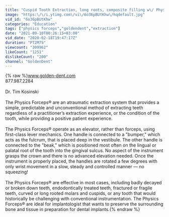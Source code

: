 ```yaml
---
title: "Cuspid Tooth Extraction, long roots, composite filling w\/ Physics Forceps"
image: "https:\/\/i.ytimg.com\/vi\/6o36pBUtKhw\/hqdefault.jpg"
vid_id: "6o36pBUtKhw"
categories: "Education"
tags: ["physics forceps","goldendent","extraction"]
date: "2021-09-10T00:26:15+03:00"
vid_date: "2020-02-18T19:47:17Z"
duration: "PT2M7S"
viewcount: "309962"
likeCount: "1251"
dislikeCount: "200"
channel: "GoldenDent"
---
```

{% raw %}www.golden-dent.com<br />877.987.2284<br /><br />Dr. Tim Kosinski<br /><br />The Physics Forceps® are an atraumatic extraction system that provides a simple, predictable and unconventional method of extracting teeth regardless of a practitioner’s extraction experience, or the condition of the tooth, while providing a positive patient experience.<br /><br />The Physics Forceps® operate as an elevator, rather than forceps, using first-class lever mechanics. One handle is connected to a &quot;bumper,&quot; which acts as the fulcrum, that is placed deep in the vestibule. The other handle is connected to the &quot;beak,&quot; which is positioned most often on the lingual or palatal root of the tooth into the gingival sulcus. No aspect of the instrument grasps the crown and there is no advanced elevation needed. Once the instrument is properly placed, the handles are rotated a few degrees with only wrist movement in a slow, steady and controlled manner — no squeezing!<br /><br />The Physics Forceps® are effective in most cases, including badly decayed or broken down teeth, endodontically treated teeth, fractured or fragile teeth, curved or long rooted molars and cuspids, or any tooth that would historically be challenging with conventional instrumentation. The Physics Forceps® are ideal for implantologist that wants to preserve the surrounding bone and tissue in preparation for dental implants.{% endraw %}
